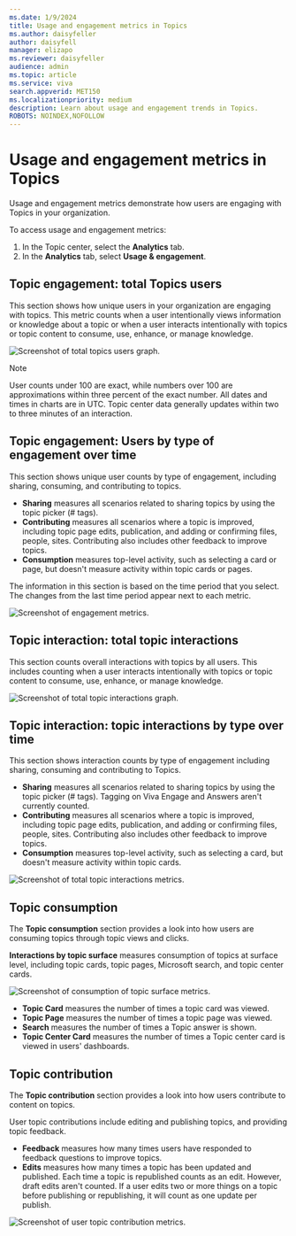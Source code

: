 ```yaml
---
ms.date: 1/9/2024
title: Usage and engagement metrics in Topics
ms.author: daisyfeller
author: daisyfell
manager: elizapo
ms.reviewer: daisyfeller
audience: admin
ms.topic: article
ms.service: viva
search.appverid: MET150
ms.localizationpriority: medium
description: Learn about usage and engagement trends in Topics.
ROBOTS: NOINDEX,NOFOLLOW
---
```


# Usage and engagement metrics in Topics

Usage and engagement metrics demonstrate how users are engaging with Topics in your organization.

To access usage and engagement metrics:

1. In the Topic center, select the **Analytics** tab.
2. In the **Analytics** tab, select **Usage & engagement**.

## Topic engagement: total Topics users

This section shows how unique users in your organization are engaging with topics. This metric counts when a user intentionally views information or knowledge about a topic or when a user interacts intentionally with topics or topic content to consume, use, enhance, or manage knowledge.

![Screenshot of total topics users graph.](../media/knowledge-management/total-topics-users-graph.png)

>[!NOTE]
>User counts under 100 are exact, while numbers over 100 are approximations within three percent of the exact number.
>All dates and times in charts are in UTC. Topic center data generally updates within two to three minutes of an interaction.

## Topic engagement: Users by type of engagement over time

This section shows unique user counts by type of engagement, including sharing, consuming, and contributing to topics.

- **Sharing** measures all scenarios related to sharing topics by using the topic picker (# tags).
- **Contributing** measures all scenarios where a topic is improved, including topic page edits, publication, and adding or confirming files, people, sites. Contributing also includes other feedback to improve topics.
- **Consumption** measures top-level activity, such as selecting a card or page, but doesn't measure activity within topic cards or pages.

The information in this section is based on the time period that you select. The changes from the last time period appear next to each metric.

![Screenshot of engagement metrics.](../media/knowledge-management/engagement-metrics.png)

## Topic interaction: total topic interactions

This section counts overall interactions with topics by all users. This includes counting when a user interacts intentionally with topics or topic content to consume, use, enhance, or manage knowledge.

![Screenshot of total topic interactions graph.](../media/knowledge-management/total-topic-interactions-graph.png)

## Topic interaction: topic interactions by type over time

This section shows interaction counts by type of engagement including sharing, consuming and contributing to Topics.

- **Sharing** measures all scenarios related to sharing topics by using the topic picker (# tags). Tagging on Viva Engage and Answers aren't currently counted.
- **Contributing** measures all scenarios where a topic is improved, including topic page edits, publication, and adding or confirming files, people, sites. Contributing also includes other feedback to improve topics.
- **Consumption** measures top-level activity, such as selecting a card, but doesn't measure activity within topic cards.

![Screenshot of total topic interactions metrics.](../media/knowledge-management/topic-interaction-metrics.png)

## Topic consumption

The **Topic consumption** section provides a look into how users are consuming topics through topic views and clicks.

**Interactions by topic surface** measures consumption of topics at surface level, including topic cards, topic pages, Microsoft search, and topic center cards.

![Screenshot of consumption of topic surface metrics.](../media/knowledge-management/topic-consumption-metrics.png)

- **Topic Card** measures the number of times a topic card was viewed.
- **Topic Page** measures the number of times a topic page was viewed.
- **Search** measures the number of times a Topic answer is shown.
- **Topic Center Card** measures the number of times a Topic center card is viewed in users' dashboards.

## Topic contribution

The **Topic contribution** section provides a look into how users contribute to content on topics.

User topic contributions include editing and publishing topics, and providing topic feedback.

- **Feedback** measures how many times users have responded to feedback questions to improve topics.
- **Edits** measures how many times a topic has been updated and published. Each time a topic is republished counts as an edit. However, draft edits aren't counted. If a user edits two or more things on a topic before publishing or republishing, it will count as one update per publish.

![Screenshot of user topic contribution metrics.](../media/knowledge-management/topic-contribution-metrics.png)
